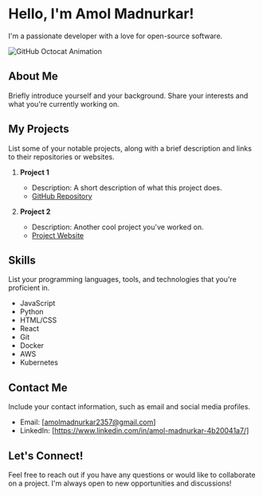 # Hello, I'm Amol Madnurkar!

I'm a passionate developer with a love for open-source software.

![GitHub Octocat Animation](https://images-prod.dazeddigital.com/1050/azure/dazed-prod/1340/3/1343132.jpeg)

## About Me

Briefly introduce yourself and your background. Share your interests and what you're currently working on.

## My Projects

List some of your notable projects, along with a brief description and links to their repositories or websites.

1. **Project 1**
   - Description: A short description of what this project does.
   - [GitHub Repository](https://github.com/yourusername/project1)

2. **Project 2**
   - Description: Another cool project you've worked on.
   - [Project Website](https://www.project2.com)

## Skills

List your programming languages, tools, and technologies that you're proficient in.

- JavaScript
- Python
- HTML/CSS
- React
- Git
- Docker
- AWS
- Kubernetes

## Contact Me

Include your contact information, such as email and social media profiles.

- Email: [amolmadnurkar2357@gmail.com]
- LinkedIn: [https://www.linkedin.com/in/amol-madnurkar-4b20041a7/]
## Let's Connect!

Feel free to reach out if you have any questions or would like to collaborate on a project. I'm always open to new opportunities and discussions!
